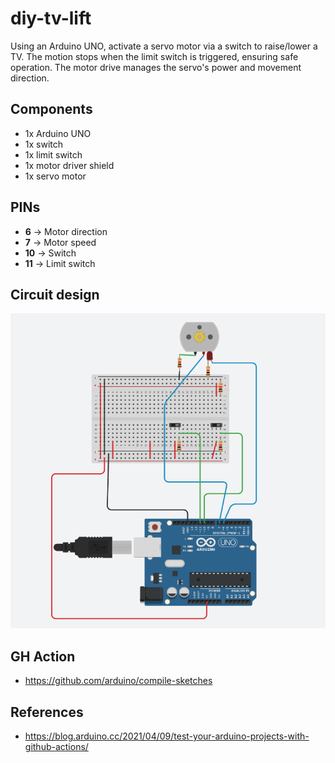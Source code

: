 # diy-tv-lift
Using an Arduino UNO, activate a servo motor via a switch to raise/lower a TV. The motion stops when the limit switch is triggered, ensuring safe operation. The motor drive manages the servo's power and movement direction.

## Components
- 1x Arduino UNO
- 1x switch
- 1x limit switch
- 1x motor driver shield
- 1x servo motor

## PINs
- **6** -> Motor direction
- **7** -> Motor speed
- **10** -> Switch
- **11** -> Limit switch

## Circuit design

![Circuit design](screenshots/arduino.png?raw=true)

## GH Action
- https://github.com/arduino/compile-sketches

## References
- https://blog.arduino.cc/2021/04/09/test-your-arduino-projects-with-github-actions/
